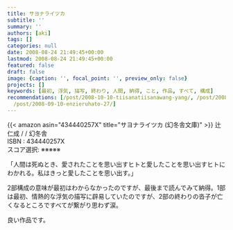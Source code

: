 ```yaml
---
title: サヨナライツカ
subtitle: ''
summary: ''
authors: [aki]
tags: []
categories: null
date: 2008-08-24 21:49:45+00:00
lastmod: 2008-08-24 21:49:45+00:00
featured: false
draft: false
image: {caption: '', focal_point: '', preview_only: false}
projects: []
keywords: [最初, 浮気, 描写, 終わり, 人間, 納得, こと, 作品, すべて, 構成]
recommendations: [/post/2008-10-10-tiisanatiisanawang-yang/, /post/2008-07-15-kupidonoe-xi-hong-yu-oisiikohinoru-refang-meng-noatosaki/,
  /post/2008-09-10-enzieruhato-27/]
---
```

{{< amazon asin="434440257X" title="サヨナライツカ (幻冬舎文庫)" >}}
辻 仁成 / / 幻冬舎  
ISBN : 434440257X  
スコア選択: ※※※※※  
  
「人間は死ぬとき、愛されたことを思い出すヒトと愛したことを思い出すヒトにわかれる。私はきっと愛したことを思い出す。」  
  
2部構成の意味が最初はわからなかったのですが、最後まで読んでみて納得。1部は最初、情熱的な浮気の描写に辟易していたのですが、2部の終わりの沓子が亡くなるところですべてが繋がり思わず涙。  
  
良い作品です。



